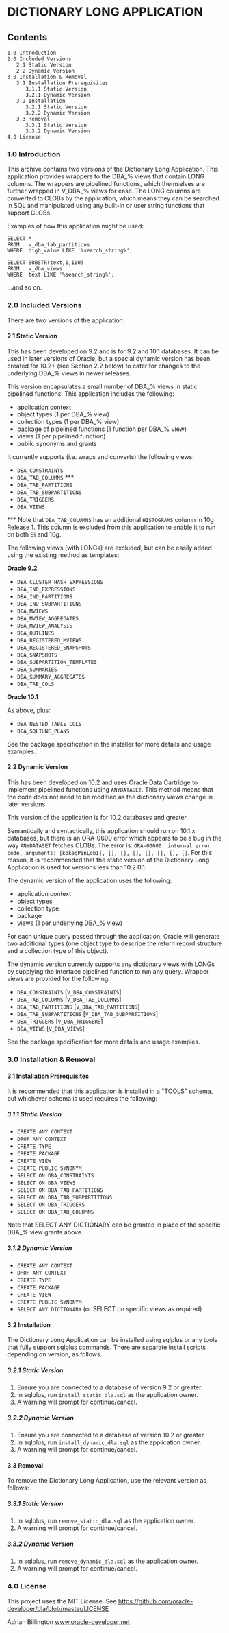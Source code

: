 
# DICTIONARY LONG APPLICATION

## Contents
```
1.0 Introduction
2.0 Included Versions
   2.1 Static Version
   2.2 Dynamic Version
3.0 Installation & Removal
   3.1 Installation Prerequisites
      3.1.1 Static Version
      3.2.1 Dynamic Version
   3.2 Installation
      3.2.1 Static Version
      3.2.2 Dynamic Version
   3.3 Removal
      3.3.1 Static Version
      3.3.2 Dynamic Version
4.0 License
```
  
### 1.0 Introduction
This archive contains two versions of the Dictionary Long Application. This application provides wrappers to the DBA_% views that contain LONG columns. The wrappers are pipelined functions, which themselves are further wrapped in V_DBA_% views for ease. The LONG columns are converted to CLOBs by the application, which means they can be searched in SQL and manipulated using any built-in or user string functions that support CLOBs. 

Examples of how this application might be used:

   ```
   SELECT *
   FROM   v_dba_tab_partitions 
   WHERE  high_value LIKE '%search_string%';
   ```

   ```
   SELECT SUBSTR(text,1,100) 
   FROM   v_dba_views
   WHERE  text LIKE '%search_string%';
   ```

   ...and so on.

  
### 2.0 Included Versions
There are two versions of the application:

#### 2.1 Static Version
This has been developed on 9.2 and is for 9.2 and 10.1 databases. It can be used in later versions of Oracle, but a special dynamic version has been created for 10.2+ (see Section 2.2 below) to cater for changes to the underlying DBA_% views in newer releases.

This version encapsulates a small number of DBA_% views in static pipelined functions. This application includes the following:

* application context
* object types (1 per DBA_% view)
* collection types (1 per DBA_% view)
* package of pipelined functions (1 function per DBA_% view)
* views (1 per pipelined function)
* public synonyms and grants

It currently supports (i.e. wraps and converts) the following views: 

* `DBA_CONSTRAINTS`
* `DBA_TAB_COLUMNS` ***
* `DBA_TAB_PARTITIONS`
* `DBA_TAB_SUBPARTITIONS`
* `DBA_TRIGGERS`
* `DBA_VIEWS`

*** Note that `DBA_TAB_COLUMNS` has an additional `HISTOGRAMS` column in 10g Release 1. This column is excluded from this application to enable it to run on both 9i and 10g.

The following views (with LONGs) are excluded, but can be easily added using the existing method as templates:

**Oracle 9.2**

* `DBA_CLUSTER_HASH_EXPRESSIONS`
* `DBA_IND_EXPRESSIONS`
* `DBA_IND_PARTITIONS`
* `DBA_IND_SUBPARTITIONS`
* `DBA_MVIEWS`
* `DBA_MVIEW_AGGREGATES`
* `DBA_MVIEW_ANALYSIS`
* `DBA_OUTLINES`
* `DBA_REGISTERED_MVIEWS`
* `DBA_REGISTERED_SNAPSHOTS`
* `DBA_SNAPSHOTS`
* `DBA_SUBPARTITION_TEMPLATES`
* `DBA_SUMMARIES`
* `DBA_SUMMARY_AGGREGATES`
* `DBA_TAB_COLS`

**Oracle 10.1**

As above, plus:

* `DBA_NESTED_TABLE_COLS`
* `DBA_SQLTUNE_PLANS`

See the package specification in the installer for more details and usage examples.

#### 2.2 Dynamic Version
This has been developed on 10.2 and uses Oracle Data Cartridge to implement pipelined functions using `ANYDATASET`. This method means that the code does not need to be modified as the dictionary views change in later versions.

This version of the application is for 10.2 databases and greater.

Semantically and syntactically, this application should run on 10.1.x databases, but there is an ORA-0600 error which appears to be a bug in the way `ANYDATASET` fetches CLOBs. The error is: `ORA-00600: internal error code, arguments: [kokegPinLob1], [], [], [], [], [], [], []`. For this reason, it is recommended that the static version of the Dictionary Long Application is used for versions less than 10.2.0.1.

The dynamic version of the application uses the following:

* application context
* object types
* collection type
* package
* views (1 per underlying DBA_% view)

For each unique query passed through the application, Oracle will generate two additional types (one object type to describe the return record structure and a collection type of this object).

The dynamic version currently supports any dictionary views with LONGs by supplying the interface pipelined function to run any query. Wrapper views are provided for the following:

* `DBA_CONSTRAINTS`        [`V_DBA_CONSTRAINTS`]
* `DBA_TAB_COLUMNS`        [`V_DBA_TAB_COLUMNS`]
* `DBA_TAB_PARTITIONS`     [`V_DBA_TAB_PARTITIONS`]
* `DBA_TAB_SUBPARTITIONS`  [`V_DBA_TAB_SUBPARTITIONS`]
* `DBA_TRIGGERS`           [`V_DBA_TRIGGERS`]
* `DBA_VIEWS`              [`V_DBA_VIEWS`]


See the package specification for more details and usage examples.

### 3.0 Installation & Removal

#### 3.1 Installation Prerequisites
It is recommended that this application is installed in a "TOOLS" schema, but whichever schema is used requires the following:

##### 3.1.1 Static Version

* `CREATE ANY CONTEXT`
* `DROP ANY CONTEXT`
* `CREATE TYPE`
* `CREATE PACKAGE`
* `CREATE VIEW`
* `CREATE PUBLIC SYNONYM`
* `SELECT ON DBA_CONSTRAINTS`
* `SELECT ON DBA_VIEWS`
* `SELECT ON DBA_TAB_PARTITIONS`
* `SELECT ON DBA_TAB_SUBPARTITIONS`
* `SELECT ON DBA_TRIGGERS`
* `SELECT ON DBA_TAB_COLUMNS`
  
Note that SELECT ANY DICTIONARY can be granted in place of the specific DBA_% view grants above. 

##### 3.1.2 Dynamic Version

* `CREATE ANY CONTEXT`
* `DROP ANY CONTEXT`
* `CREATE TYPE`
* `CREATE PACKAGE`
* `CREATE VIEW`
* `CREATE PUBLIC SYNONYM`
* `SELECT ANY DICTIONARY` (or SELECT on specific views as required)

#### 3.2 Installation
The Dictionary Long Application can be installed using sqlplus or any tools that fully support sqlplus commands. There are separate install scripts depending on version, as follows.

##### 3.2.1 Static Version

1. Ensure you are connected to a database of version 9.2 or greater.
2. In sqlplus, run `install_static_dla.sql` as the application owner.
3. A warning will prompt for continue/cancel.

##### 3.2.2 Dynamic Version

1. Ensure you are connected to a database of version 10.2 or greater.
2. In sqlplus, run `install_dynamic_dla.sql` as the application owner.
3. A warning will prompt for continue/cancel.

#### 3.3 Removal
To remove the Dictionary Long Application, use the relevant version as follows:

##### 3.3.1 Static Version

1. In sqlplus, run `remove_static_dla.sql` as the application owner.
2. A warning will prompt for continue/cancel.

##### 3.3.2 Dynamic Version

1. In sqlplus, run `remove_dynamic_dla.sql` as the application owner.
2. A warning will prompt for continue/cancel.

  
### 4.0 License
This project uses the MIT License.
See https://github.com/oracle-developer/dla/blob/master/LICENSE

Adrian Billington
www.oracle-developer.net
